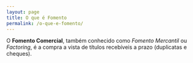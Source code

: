 ```yaml
---
layout: page
title: O que é Fomento
permalink: /o-que-e-fomento/
---
```


O **Fomento Comercial**, também conhecido como *Fomento Mercantil* ou *Factoring*, é a compra a vista de títulos recebíveis a prazo (duplicatas e cheques).
